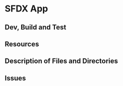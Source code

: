 # SFDX  App

## Dev, Build and Test


## Resources


## Description of Files and Directories


## Issues


